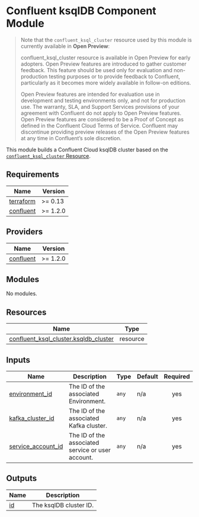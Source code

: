 # Confluent ksqlDB Component Module

>
> Note that the `confluent_ksql_cluster` resource used by this module is currently available in **Open Preview**:
>
> confluent_ksql_cluster resource is available in Open Preview for early adopters. Open Preview features are introduced to gather customer feedback. This feature should be used only for evaluation and non-production testing purposes or to provide feedback to Confluent, particularly as it becomes more widely available in follow-on editions.
>
> Open Preview features are intended for evaluation use in development and testing environments only, and not for production use. The warranty, SLA, and Support Services provisions of your agreement with Confluent do not apply to Open Preview features. Open Preview features are considered to be a Proof of Concept as defined in the Confluent Cloud Terms of Service. Confluent may discontinue providing preview releases of the Open Preview features at any time in Confluent’s sole discretion.
>

This module builds a Confluent Cloud ksqlDB cluster based on the [`confluent_ksql_cluster` Resource](https://registry.terraform.io/providers/confluentinc/confluent/latest/docs/resources/confluent_ksql_cluster).

<!-- BEGIN_TF_DOCS -->
## Requirements

| Name | Version |
|------|---------|
| <a name="requirement_terraform"></a> [terraform](#requirement\_terraform) | >= 0.13 |
| <a name="requirement_confluent"></a> [confluent](#requirement\_confluent) | >= 1.2.0 |

## Providers

| Name | Version |
|------|---------|
| <a name="provider_confluent"></a> [confluent](#provider\_confluent) | >= 1.2.0 |

## Modules

No modules.

## Resources

| Name | Type |
|------|------|
| [confluent_ksql_cluster.ksqldb_cluster](https://registry.terraform.io/providers/confluentinc/confluent/latest/docs/resources/ksql_cluster) | resource |

## Inputs

| Name | Description | Type | Default | Required |
|------|-------------|------|---------|:--------:|
| <a name="input_environment_id"></a> [environment\_id](#input\_environment\_id) | The ID of the associated Environment. | `any` | n/a | yes |
| <a name="input_kafka_cluster_id"></a> [kafka\_cluster\_id](#input\_kafka\_cluster\_id) | The ID of the associated Kafka cluster. | `any` | n/a | yes |
| <a name="input_service_account_id"></a> [service\_account\_id](#input\_service\_account\_id) | The ID of the associated service or user account. | `any` | n/a | yes |

## Outputs

| Name | Description |
|------|-------------|
| <a name="output_id"></a> [id](#output\_id) | The ksqlDB cluster ID. |
<!-- END_TF_DOCS -->
